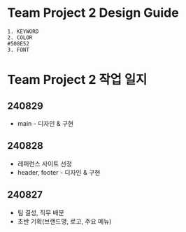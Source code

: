 # Team Project 2 Design Guide
    1. KEYWORD
    2. COLOR
    #508E52
    3. FONT


# Team Project 2 작업 일지

## 240829
* main - 디자인 & 구현

## 240828
* 레퍼런스 사이트 선정
* header, footer - 디자인 & 구현

## 240827
* 팀 결성, 직무 배분
* 초반 기획(브랜드명, 로고, 주요 메뉴)
